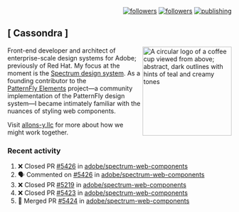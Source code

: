 <p align="right"><a rel="me" href="https://front-end.social/@castastrophe">
    <img alt="followers" title="Follow me on Mastodon" src="https://img.shields.io/mastodon/follow/109297102751309835?domain=https%3A%2F%2Ffront-end.social&label=Follow&logo=mastodon&logoColor=white&style=for-the-badge&labelColor=008080&color=006969"/></a>
  <a href="https://codepen.io/castastrophe/">
    <img alt="followers" title="Follow me on CodePen" src="https://img.shields.io/badge/23-1?color=640464&labelColor=7c007c&style=for-the-badge&logo=codepen&label=Follow"/></a>
<a href="https://castastrophe.medium.com/">
    <img alt="publishing" title="View articles on Medium" src="https://img.shields.io/badge/107-1?color=666&labelColor=444&label=subscribe&logo=medium&logoColor=white&style=for-the-badge"/></a>
</p>

## [&nbsp;Cassondra&nbsp;]

<img align="right" src="https://github-production-user-asset-6210df.s3.amazonaws.com/1840295/253016758-ba468774-1cd3-42c2-8f43-947b5eeb5edf.png" height="200" alt="A circular logo of a coffee cup viewed from above; abstract, dark outlines with hints of teal and creamy tones">

Front-end developer and architect of enterprise-scale design systems for Adobe; previously of Red Hat. My focus at the moment is the [Spectrum design system](https://github.com/adobe/spectrum-css). As a founding contributor to the [PatternFly&nbsp;Elements](https://github.com/patternfly/patternfly-elements) project&mdash;a community implementation of the PatternFly design system&mdash;I became intimately familiar with the nuances of styling web components.

Visit [allons-y.llc](http://allons-y.llc/) for more about how we might work together.

### Recent activity

<!--START_SECTION:activity-->
1. ❌ Closed PR [#5426](https://github.com/adobe/spectrum-web-components/pull/5426) in [adobe/spectrum-web-components](https://github.com/adobe/spectrum-web-components)
2. 🗣 Commented on [#5426](https://github.com/adobe/spectrum-web-components/pull/5426#issuecomment-2851173254) in [adobe/spectrum-web-components](https://github.com/adobe/spectrum-web-components)
3. ❌ Closed PR [#5219](https://github.com/adobe/spectrum-web-components/pull/5219) in [adobe/spectrum-web-components](https://github.com/adobe/spectrum-web-components)
4. ❌ Closed PR [#5423](https://github.com/adobe/spectrum-web-components/pull/5423) in [adobe/spectrum-web-components](https://github.com/adobe/spectrum-web-components)
5. 🎉 Merged PR [#5424](https://github.com/adobe/spectrum-web-components/pull/5424) in [adobe/spectrum-web-components](https://github.com/adobe/spectrum-web-components)
<!--END_SECTION:activity-->
